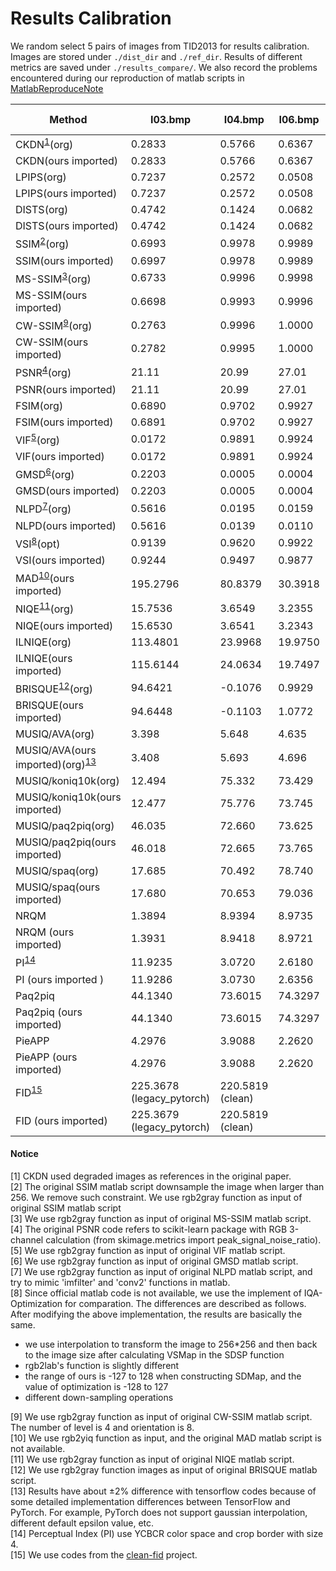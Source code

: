 # Results Calibration

We random select 5 pairs of images from TID2013 for results calibration. Images are stored under `./dist_dir` and `./ref_dir`. Results of different metrics are saved under `./results_compare/`. We also record the problems encountered during our reproduction of matlab scripts in [MatlabReproduceNote](./MatlabReproduceNote.md)

| Method                                              | I03.bmp                   | I04.bmp          | I06.bmp | I08.bmp | I19.bmp  | Speed (/image) |
| --------------------------------------------------- | ------------------------- | ---------------- | ------- | ------- | -------- | -------------- |
| CKDN<sup>[1](#fn1)</sup>(org)                       | 0.2833                    | 0.5766           | 0.6367  | 0.6579  | 0.5999   |
| CKDN(ours imported)                                 | 0.2833                    | 0.5766           | 0.6367  | 0.6579  | 0.5999   |
| LPIPS(org)                                          | 0.7237                    | 0.2572           | 0.0508  | 0.0521  | 0.4253   |
| LPIPS(ours imported)                                | 0.7237                    | 0.2572           | 0.0508  | 0.0521  | 0.4253   |
| DISTS(org)                                          | 0.4742                    | 0.1424           | 0.0682  | 0.0287  | 0.3123   |
| DISTS(ours imported)                                | 0.4742                    | 0.1424           | 0.0682  | 0.0287  | 0.3123   |
| SSIM<sup>[2](#fn2)</sup>(org)                       | 0.6993                    | 0.9978           | 0.9989  | 0.9669  | 0.6519   |
| SSIM(ours imported)                                 | 0.6997                    | 0.9978           | 0.9989  | 0.9671  | 0.6521   |
| MS-SSIM<sup>[3](#fn3)</sup>(org)                    | 0.6733                    | 0.9996           | 0.9998  | 0.9566  | 0.8462   |
| MS-SSIM(ours imported)                              | 0.6698                    | 0.9993           | 0.9996  | 0.9567  | 0.8418   |
| CW-SSIM<sup>[9](#fn9)</sup>(org)                    | 0.2763                    | 0.9996           | 1.0000  | 0.9068  | 0.8658   |
| CW-SSIM(ours imported)                              | 0.2782                    | 0.9995           | 1.0000  | 0.9065  | 0.8646   |
| PSNR<sup>[4](#fn4)</sup>(org)                       | 21.11                     | 20.99            | 27.01   | 23.30   | 21.62    |
| PSNR(ours imported)                                 | 21.11                     | 20.99            | 27.01   | 23.30   | 21.62    |
| FSIM(org)                                           | 0.6890                    | 0.9702           | 0.9927  | 0.9575  | 0.8220   |
| FSIM(ours imported)                                 | 0.6891                    | 0.9702           | 0.9927  | 0.9575  | 0.8220   |
| VIF<sup>[5](#fn5)</sup>(org)                        | 0.0172                    | 0.9891           | 0.9924  | 0.9103  | 0.1745   |
| VIF(ours imported)                                  | 0.0172                    | 0.9891           | 0.9924  | 0.9103  | 0.1745   |
| GMSD<sup>[6](#fn6)</sup>(org)                       | 0.2203                    | 0.0005           | 0.0004  | 0.1346  | 0.2050   |
| GMSD(ours imported)                                 | 0.2203                    | 0.0005           | 0.0004  | 0.1346  | 0.2050   |
| NLPD<sup>[7](#fn7)</sup>(org)                       | 0.5616                    | 0.0195           | 0.0159  | 0.3028  | 0.4326   |
| NLPD(ours imported)                                 | 0.5616                    | 0.0139           | 0.0110  | 0.3033  | 0.4335   |
| VSI<sup>[8](#fn8)</sup>(opt)                        | 0.9139                    | 0.9620           | 0.9922  | 0.9571  | 0.9262   |
| VSI(ours imported)                                  | 0.9244                    | 0.9497           | 0.9877  | 0.9541  | 0.9348   |
| MAD<sup>[10](#fn10)</sup>(ours imported)            | 195.2796                  | 80.8379           | 30.3918  | 84.3542 | 202.2371 |
| NIQE<sup>[11](#fn11)</sup>(org)                     | 15.7536                   | 3.6549           | 3.2355  | 3.1840  | 8.6352   |
| NIQE(ours imported)                                 | 15.6530                   | 3.6541           | 3.2343  | 3.2076  | 9.1060   |
| ILNIQE(org)                                         | 113.4801                  | 23.9968          | 19.9750 | 22.4493 | 56.6721  | 10s            |
| ILNIQE(ours imported)                               | 115.6144                  | 24.0634          | 19.7497 | 22.3253 | 54.7657  | 1s             |
| BRISQUE<sup>[12](#fn12)</sup>(org)                  | 94.6421                   | -0.1076          | 0.9929  | 5.3583  | 72.2617  |
| BRISQUE(ours imported)                              | 94.6448                   | -0.1103          | 1.0772  | 5.1418  | 66.8405  |
| MUSIQ/AVA(org)                                      | 3.398                     | 5.648            | 4.635   | 5.186   | 4.128    |
| MUSIQ/AVA(ours imported)(org)<sup>[13](#fn13)</sup> | 3.408                     | 5.693            | 4.696   | 5.196   | 4.195    |
| MUSIQ/koniq10k(org)                                 | 12.494                    | 75.332           | 73.429  | 75.188  | 36.938   |
| MUSIQ/koniq10k(ours imported)                       | 12.477                    | 75.776           | 73.745  | 75.460  | 38.02    |
| MUSIQ/paq2piq(org)                                  | 46.035                    | 72.660           | 73.625  | 74.361  | 69.006   |
| MUSIQ/paq2piq(ours imported)                        | 46.018                    | 72.665           | 73.765  | 74.387  | 69.721   |
| MUSIQ/spaq(org)                                     | 17.685                    | 70.492           | 78.740  | 79.015  | 49.105   |
| MUSIQ/spaq(ours imported)                           | 17.680                    | 70.653           | 79.036  | 79.318  | 50.452   |
| NRQM                                                | 1.3894                    | 8.9394           | 8.9735  | 6.8290  | 6.3120   | 10s            |
| NRQM (ours imported)                                | 1.3931 | 8.9418 | 8.9721 | 6.8309 | 6.3031 | 5s             |
| PI<sup>[14](#fn14)</sup>                            | 11.9235                   | 3.0720           | 2.6180  | 2.8074  | 6.7713   |
| PI (ours imported )                                 | 11.9286 | 3.0730 | 2.6356 | 2.7979 | 6.9545   |
| Paq2piq                                             | 44.1340                   | 73.6015          | 74.3297 | 76.8748 | 70.9153  |
| Paq2piq (ours imported)                             | 44.1340                   | 73.6015          | 74.3297 | 76.8748 | 70.9153  |
| PieAPP                                              | 4.2976                    | 3.9088           | 2.2620  | 1.4274  | 3.4188   |
| PieAPP (ours imported)                              | 4.2976                    | 3.9088           | 2.2620  | 1.4274  | 3.4188   |
| FID<sup>[15](#fn15)</sup>                           | 225.3678 (legacy_pytorch) | 220.5819 (clean) |         |         |          |
| FID (ours imported)                                 | 225.3679 (legacy_pytorch) | 220.5819 (clean) |         |         |          |


#### Notice
<a name="fn1">[1]</a> CKDN used degraded images as references in the original paper.<br>
<a name="fn2">[2]</a> The original SSIM matlab script downsample the image when larger than 256. We remove such constraint. We use rgb2gray function as input of original SSIM matlab script<br>
<a name="fn3">[3]</a> We use rgb2gray function as input of original MS-SSIM matlab script.<br>
<a name="fn4">[4]</a> The original PSNR code refers to scikit-learn package with RGB 3-channel calculation (from skimage.metrics import peak_signal_noise_ratio).<br>
<a name="fn5">[5]</a> We use rgb2gray function as input of original VIF matlab script.<br>
<a name="fn6">[6]</a> We use rgb2gray function as input of original GMSD matlab script.<br>
<a name="fn7">[7]</a> We use rgb2gray function as input of original NLPD matlab script, and try to mimic 'imfilter' and 'conv2' functions in matlab.<br>
<a name="fn8">[8]</a> Since official matlab code is not available, we use the implement of IQA-Optimization for comparation. The differences are described as follows. After modifying the above implementation, the results are basically the same.

- we use interpolation to transform the image to 256*256 and then back to the image size after calculating VSMap in the SDSP function
- rgb2lab's function is slightly different
- the range of ours is -127 to 128 when constructing SDMap, and the value of optimization is -128 to 127
- different down-sampling operations

<a name="fn9">[9]</a> We use rgb2gray function as input of original CW-SSIM matlab script. The number of level is 4 and orientation is 8.<br>
<a name="fn10">[10]</a> We use rgb2yiq function as input, and the original MAD matlab script is not available.<br>
<a name="fn11">[11]</a> We use rgb2gray function as input of original NIQE matlab script.<br>
<a name="fn12">[12]</a> We use rgb2gray function images as input of original BRISQUE matlab script.<br>
<a name="fn13">[13]</a> Results have about ±2% difference with tensorflow codes because of some detailed implementation differences between TensorFlow and PyTorch. For example, PyTorch does not support gaussian interpolation, different default epsilon value, etc.<br>
<a name="fn14">[14]</a> Perceptual Index (PI) use YCBCR color space and crop border with size 4.<br>
<a name="fn15">[15]</a> We use codes from the [clean-fid](https://github.com/GaParmar/clean-fid) project.<br>

